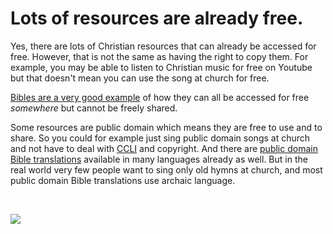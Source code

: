
# Lots of resources are already free.

Yes, there are lots of Christian resources that can already be accessed for free. However, that is not the same as having the right to copy them. For example, you may be able to listen to Christian music for free on Youtube but that doesn't mean you can use the song at church for free.

[Bibles are a very good example](/initiatives/bibles/) of how they can all be accessed for free _somewhere_ but cannot be freely shared.

Some resources are public domain which means they are free to use and to share. So you could for example just sing public domain songs at church and not have to deal with [CCLI](https://ccli.com/) and copyright. And there are [public domain Bible translations](https://fetch.bible/content/bibles/) available in many languages already as well. But in the real world very few people want to sing only old hymns at church, and most public domain Bible translations use archaic language.

&nbsp;

<img src='/memes/other_access.jpg'>
